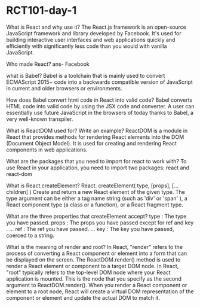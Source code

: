# RCT101-day-1

What is React and why use it?
The React.js framework is an open-source JavaScript framework and library developed by Facebook. It's used for building interactive user interfaces and web applications quickly and efficiently with significantly less code than you would with vanilla JavaScript.

Who made React?
ans- Facebook 

what is Babel?
Babel is a toolchain that is mainly used to convert ECMAScript 2015+ code into a backwards compatible version of JavaScript in current and older browsers or environments.

How does Babel convert html code in React into valid code?
Babel converts HTML code into valid code by using the JSX code and converter. A user can essentially use future JavaScript in the browsers of today thanks to Babel, a very well-known transpiler.


What is ReactDOM used for? Write an example?
ReactDOM is a module in React that provides methods for rendering React elements into the DOM (Document Object Model). It is used for creating and rendering React components in web applications.

What are the packages that you need to import for react to work with?
To use React in your application, you need to import two packages: react and react-dom

What is React.createElement?
React. createElement( type, [props], [... children] ) Create and return a new React element of the given type. The type argument can be either a tag name string (such as 'div' or 'span' ), a React component type (a class or a function), or a React fragment type.

What are the three properties that createElement accept?
type : The type you have passed.
props : The props you have passed except for ref and key . ...
ref : The ref you have passed. ...
key : The key you have passed, coerced to a string.


What is the meaning of render and root?
In React, "render" refers to the process of converting a React component or element into a form that can be displayed on the screen. The ReactDOM.render() method is used to render a React element or component to a target DOM node.
In React, "root" typically refers to the top-level DOM node where your React application is mounted. This is the node that you specify as the second argument to ReactDOM.render(). When you render a React component or element to a root node, React will create a virtual DOM representation of the component or element and update the actual DOM to match it.

